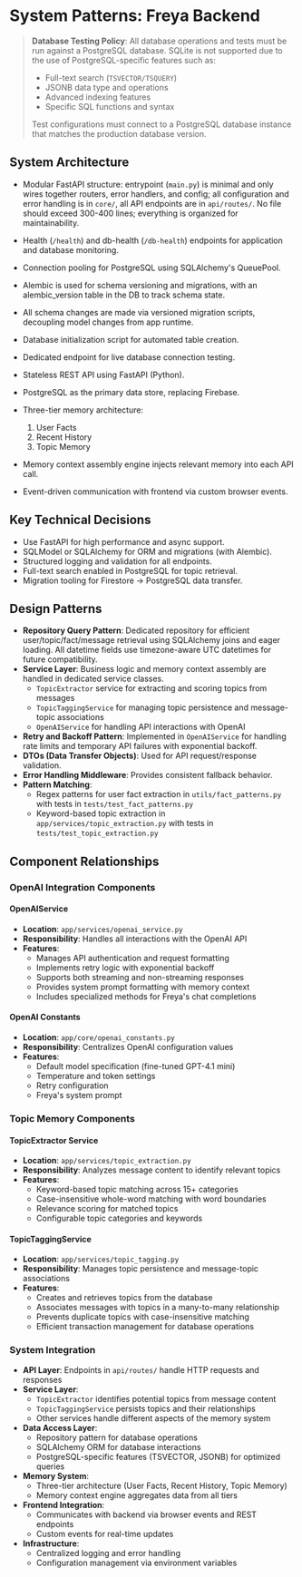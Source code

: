 # System Patterns: Freya Backend

> **Database Testing Policy**: All database operations and tests must be run against a PostgreSQL database. SQLite is not supported due to the use of PostgreSQL-specific features such as:
> - Full-text search (`TSVECTOR/TSQUERY`)
> - JSONB data type and operations
> - Advanced indexing features
> - Specific SQL functions and syntax
>
> Test configurations must connect to a PostgreSQL database instance that matches the production database version.

## System Architecture

- Modular FastAPI structure: entrypoint (`main.py`) is minimal and only wires together routers, error handlers, and config; all configuration and error handling is in `core/`, all API endpoints are in `api/routes/`. No file should exceed 300-400 lines; everything is organized for maintainability.
- Health (`/health`) and db-health (`/db-health`) endpoints for application and database monitoring.
- Connection pooling for PostgreSQL using SQLAlchemy's QueuePool.
- Alembic is used for schema versioning and migrations, with an alembic_version table in the DB to track schema state.
- All schema changes are made via versioned migration scripts, decoupling model changes from app runtime.

- Database initialization script for automated table creation.
- Dedicated endpoint for live database connection testing.
- Stateless REST API using FastAPI (Python).
- PostgreSQL as the primary data store, replacing Firebase.
- Three-tier memory architecture:
  1. User Facts
  2. Recent History
  3. Topic Memory
- Memory context assembly engine injects relevant memory into each API call.
- Event-driven communication with frontend via custom browser events.

## Key Technical Decisions

- Use FastAPI for high performance and async support.
- SQLModel or SQLAlchemy for ORM and migrations (with Alembic).
- Structured logging and validation for all endpoints.
- Full-text search enabled in PostgreSQL for topic retrieval.
- Migration tooling for Firestore → PostgreSQL data transfer.

## Design Patterns

- **Repository Query Pattern**: Dedicated repository for efficient user/topic/fact/message retrieval using SQLAlchemy joins and eager loading. All datetime fields use timezone-aware UTC datetimes for future compatibility.
- **Service Layer**: Business logic and memory context assembly are handled in dedicated service classes.
  - `TopicExtractor` service for extracting and scoring topics from messages
  - `TopicTaggingService` for managing topic persistence and message-topic associations
  - `OpenAIService` for handling API interactions with OpenAI
- **Retry and Backoff Pattern**: Implemented in `OpenAIService` for handling rate limits and temporary API failures with exponential backoff.
- **DTOs (Data Transfer Objects)**: Used for API request/response validation.
- **Error Handling Middleware**: Provides consistent fallback behavior.
- **Pattern Matching**:
  - Regex patterns for user fact extraction in `utils/fact_patterns.py` with tests in `tests/test_fact_patterns.py`
  - Keyword-based topic extraction in `app/services/topic_extraction.py` with tests in `tests/test_topic_extraction.py`

## Component Relationships

### OpenAI Integration Components

#### OpenAIService
- **Location**: `app/services/openai_service.py`
- **Responsibility**: Handles all interactions with the OpenAI API
- **Features**:
  - Manages API authentication and request formatting
  - Implements retry logic with exponential backoff
  - Supports both streaming and non-streaming responses
  - Provides system prompt formatting with memory context
  - Includes specialized methods for Freya's chat completions

#### OpenAI Constants
- **Location**: `app/core/openai_constants.py`
- **Responsibility**: Centralizes OpenAI configuration values
- **Features**:
  - Default model specification (fine-tuned GPT-4.1 mini)
  - Temperature and token settings
  - Retry configuration
  - Freya's system prompt

### Topic Memory Components

#### TopicExtractor Service
- **Location**: `app/services/topic_extraction.py`
- **Responsibility**: Analyzes message content to identify relevant topics
- **Features**:
  - Keyword-based topic matching across 15+ categories
  - Case-insensitive whole-word matching with word boundaries
  - Relevance scoring for matched topics
  - Configurable topic categories and keywords

#### TopicTaggingService
- **Location**: `app/services/topic_tagging.py`
- **Responsibility**: Manages topic persistence and message-topic associations
- **Features**:
  - Creates and retrieves topics from the database
  - Associates messages with topics in a many-to-many relationship
  - Prevents duplicate topics with case-insensitive matching
  - Efficient transaction management for database operations

### System Integration

- **API Layer**: Endpoints in `api/routes/` handle HTTP requests and responses
- **Service Layer**:
  - `TopicExtractor` identifies potential topics from message content
  - `TopicTaggingService` persists topics and their relationships
  - Other services handle different aspects of the memory system
- **Data Access Layer**:
  - Repository pattern for database operations
  - SQLAlchemy ORM for database interactions
  - PostgreSQL-specific features (TSVECTOR, JSONB) for optimized queries
- **Memory System**:
  - Three-tier architecture (User Facts, Recent History, Topic Memory)
  - Memory context engine aggregates data from all tiers
- **Frontend Integration**:
  - Communicates with backend via browser events and REST endpoints
  - Custom events for real-time updates
- **Infrastructure**:
  - Centralized logging and error handling
  - Configuration management via environment variables
